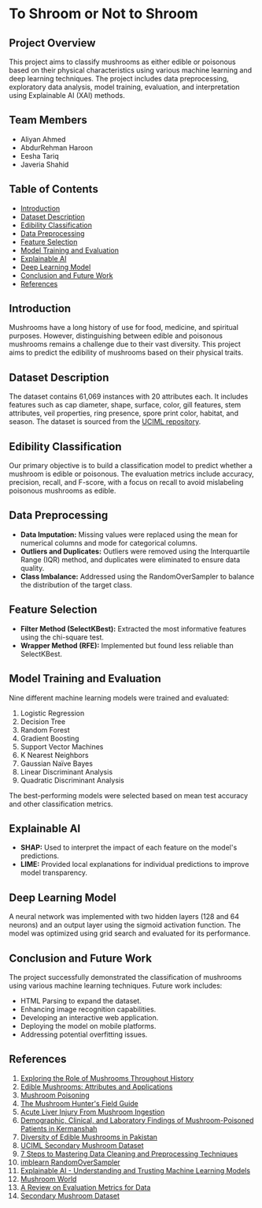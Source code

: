 # To Shroom or Not to Shroom

## Project Overview
This project aims to classify mushrooms as either edible or poisonous based on their physical characteristics using various machine learning and deep learning techniques. The project includes data preprocessing, exploratory data analysis, model training, evaluation, and interpretation using Explainable AI (XAI) methods.

## Team Members
- Aliyan Ahmed
- AbdurRehman Haroon
- Eesha Tariq
- Javeria Shahid

## Table of Contents
- [Introduction](#introduction)
- [Dataset Description](#dataset-description)
- [Edibility Classification](#edibility-classification)
- [Data Preprocessing](#data-preprocessing)
- [Feature Selection](#feature-selection)
- [Model Training and Evaluation](#model-training-and-evaluation)
- [Explainable AI](#explainable-ai)
- [Deep Learning Model](#deep-learning-model)
- [Conclusion and Future Work](#conclusion-and-future-work)
- [References](#references)

## Introduction
Mushrooms have a long history of use for food, medicine, and spiritual purposes. However, distinguishing between edible and poisonous mushrooms remains a challenge due to their vast diversity. This project aims to predict the edibility of mushrooms based on their physical traits.

## Dataset Description
The dataset contains 61,069 instances with 20 attributes each. It includes features such as cap diameter, shape, surface, color, gill features, stem attributes, veil properties, ring presence, spore print color, habitat, and season. The dataset is sourced from the [UCIML repository](https://archive.ics.uci.edu/dataset/848/secondary+mushroom+dataset).

## Edibility Classification
Our primary objective is to build a classification model to predict whether a mushroom is edible or poisonous. The evaluation metrics include accuracy, precision, recall, and F-score, with a focus on recall to avoid mislabeling poisonous mushrooms as edible.

## Data Preprocessing
- **Data Imputation:** Missing values were replaced using the mean for numerical columns and mode for categorical columns.
- **Outliers and Duplicates:** Outliers were removed using the Interquartile Range (IQR) method, and duplicates were eliminated to ensure data quality.
- **Class Imbalance:** Addressed using the RandomOverSampler to balance the distribution of the target class.

## Feature Selection
- **Filter Method (SelectKBest):** Extracted the most informative features using the chi-square test.
- **Wrapper Method (RFE):** Implemented but found less reliable than SelectKBest.

## Model Training and Evaluation
Nine different machine learning models were trained and evaluated:
1. Logistic Regression
2. Decision Tree
3. Random Forest
4. Gradient Boosting
5. Support Vector Machines
6. K Nearest Neighbors
7. Gaussian Naïve Bayes
8. Linear Discriminant Analysis
9. Quadratic Discriminant Analysis

The best-performing models were selected based on mean test accuracy and other classification metrics.

## Explainable AI
- **SHAP:** Used to interpret the impact of each feature on the model's predictions.
- **LIME:** Provided local explanations for individual predictions to improve model transparency.

## Deep Learning Model
A neural network was implemented with two hidden layers (128 and 64 neurons) and an output layer using the sigmoid activation function. The model was optimized using grid search and evaluated for its performance.

## Conclusion and Future Work
The project successfully demonstrated the classification of mushrooms using various machine learning techniques. Future work includes:
- HTML Parsing to expand the dataset.
- Enhancing image recognition capabilities.
- Developing an interactive web application.
- Deploying the model on mobile platforms.
- Addressing potential overfitting issues.

## References
1. [Exploring the Role of Mushrooms Throughout History](https://rrcultivation.com/blogs/mn/exploring-the-role-of-mushrooms-throughout-history#:~:text=Many%20cultures%20that%20ate%20mushrooms,ceremonies%20in%20the%20Middle%20Ages)
2. [Edible Mushrooms: Attributes and Applications](https://www.taylorfrancis.com/chapters/edit/10.1201/9780203753682-15/edible-mushrooms-attributes-applications-john-buswell-shu-ting-chang)
3. [Mushroom Poisoning](https://www.ncbi.nlm.nih.gov/pmc/articles/PMC7868946/)
4. [The Mushroom Hunter's Field Guide](https://books.google.com.pk/books?hl=en&lr=&id=TYI4f6fqrfkC&oi=fnd&pg=PA3&dq=can+you+determine+mushroom+edibility+based+on+features&ots=ZHAYnt3qfR&sig=YJZEWWf35hzH6IoSi4EjMT5q9qI&redir_esc=y#v=onepage&q=can%20you%20determine%20mushroom%20edibility%20based)
5. [Acute Liver Injury From Mushroom Ingestion](https://www.cureus.com/articles/184368-acute-liver-injury-from-mushroom-ingestion-a-timely-intervention-in-mushroom-poisoning)
6. [Demographic, Clinical, and Laboratory Findings of Mushroom-Poisoned Patients in Kermanshah](https://bmcpharmacoltoxicol.biomedcentral.com/articles/10.1186/s40360-022-00614-1#:~:text=The%20actual%20annual%20rate%20of,mushroom%20poisoning%20cases%20%5B12%5D)
7. [Diversity of Edible Mushrooms in Pakistan](https://www.cabidigitallibrary.org/doi/full/10.5555/20093347429)
8. [UCIML Secondary Mushroom Dataset](https://archive.ics.uci.edu/dataset/848/secondary+mushroom+dataset)
9. [7 Steps to Mastering Data Cleaning and Preprocessing Techniques](https://www.kdnuggets.com/2023/08/7-steps-mastering-data-cleaning-preprocessing-techniques.html)
10. [imblearn RandomOverSampler](https://imbalanced-learn.org/stable/references/generated/imblearn.over_sampling.RandomOverSampler.html)
11. [Explainable AI - Understanding and Trusting Machine Learning Models](https://www.datacamp.com/tutorial/explainable-ai-understanding-and-trusting-machine-learning-models)
12. [Mushroom World](https://www.mushroom.world/)
13. [A Review on Evaluation Metrics for Data](https://d1wqtxts1xzle7.cloudfront.net/37219940/5215ijdkp01-libre.pdf?1428316763=&response-content-disposition=inline%3B+filename%3DA_REVIEW_ON_EVALUATION_METRICS_FOR_DATA.pdf&Expires=1713458786&Signature=IhDRdXJJDJrh35X6YEJUqTx6H~R7tr2RHvokaV9DAYOp6NrfmH0)
14. [Secondary Mushroom Dataset](https://archive.ics.uci.edu/dataset/848/secondary+mushroom+dataset)
